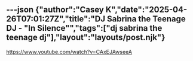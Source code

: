 ---json
{"author":"Casey K","date":"2025-04-26T07:01:27Z","title":"DJ Sabrina the Teenage DJ - &#x22;In Silence&#x22;","tags":["dj sabrina the teenage dj"],"layout":"layouts/post.njk"}
---

https://www.youtube.com/watch?v=CAxEJAwseeA
